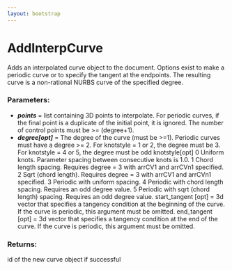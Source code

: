```yaml
---
layout: bootstrap
---
```


# AddInterpCurve

Adds an interpolated curve object to the document. Options exist to make
        a periodic curve or to specify the tangent at the endpoints. The resulting
        curve is a non-rational NURBS curve of the specified degree.
          

### Parameters:

- ***points*** = list containing 3D points to interpolate. For periodic curves,
    if the final point is a duplicate of the initial point, it is
    ignored. The number of control points must be >= (degree+1).
- ***degree[opt]*** = The degree of the curve (must be >=1).
    Periodic curves must have a degree >= 2. For knotstyle = 1 or 2,
    the degree must be 3. For knotstyle = 4 or 5, the degree must be odd
knotstyle[opt]
    0 Uniform knots.  Parameter spacing between consecutive knots is 1.0.
    1 Chord length spacing.  Requires degree = 3 with arrCV1 and arrCVn1 specified.
    2 Sqrt (chord length).  Requires degree = 3 with arrCV1 and arrCVn1 specified.
    3 Periodic with uniform spacing.
    4 Periodic with chord length spacing.  Requires an odd degree value.
    5 Periodic with sqrt (chord length) spacing.  Requires an odd degree value.
start_tangent [opt] = 3d vector that specifies a tangency condition at the
    beginning of the curve. If the curve is periodic, this argument must be omitted.
end_tangent [opt] = 3d vector that specifies a tangency condition at the
    end of the curve. If the curve is periodic, this argument must be omitted.
        

### Returns:


id of the new curve object if successful
        


